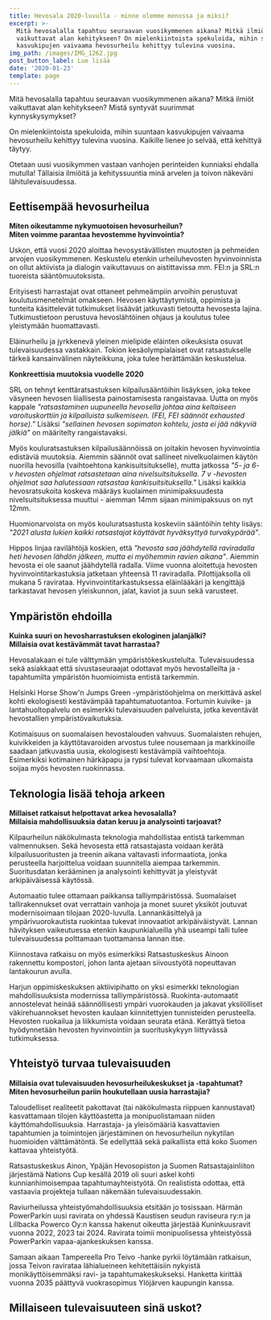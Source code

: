 ```yaml
---
title: Hevosala 2020-luvulla - minne olemme menossa ja miksi?
excerpt: >-
  Mitä hevosalalla tapahtuu seuraavan vuosikymmenen aikana? Mitkä ilmiöt
  vaikuttavat alan kehitykseen? On mielenkiintoista spekuloida, mihin suuntaan
  kasvukipujen vaivaama hevosurheilu kehittyy tulevina vuosina.
img_path: /images/IMG_1262.jpg
post_button_label: Lue lisää
date: '2020-01-23'
template: page
---
```


Mitä hevosalalla tapahtuu seuraavan vuosikymmenen aikana? Mitkä ilmiöt vaikuttavat alan kehitykseen? Mistä syntyvät suurimmat kynnyskysymykset?

On mielenkiintoista spekuloida, mihin suuntaan kasvukipujen vaivaama hevosurheilu kehittyy tulevina vuosina. Kaikille lienee jo selvää, että kehittyä täytyy.

Otetaan uusi vuosikymmen vastaan vanhojen perinteiden kunniaksi ehdalla mutulla! Tällaisia ilmiöitä ja kehityssuuntia minä arvelen ja toivon näkeväni lähitulevaisuudessa.

## Eettisempää hevosurheilua

**Miten oikeutamme nykymuotoisen hevosurheilun?  
Miten voimme parantaa hevostemme hyvinvointia?**

Uskon, että vuosi 2020 aloittaa hevosystävällisten muutosten ja pehmeiden arvojen vuosikymmenen. Keskustelu etenkin urheiluhevosten hyvinvoinnista on ollut aktiivista ja dialogin vaikuttavuus on aistittavissa mm. FEI:n ja SRL:n tuoreista sääntömuutoksista.

Erityisesti harrastajat ovat ottaneet pehmeämpiin arvoihin perustuvat koulutusmenetelmät omakseen. Hevosen käyttäytymistä, oppimista ja tunteita käsittelevät tutkimukset lisäävät jatkuvasti tietoutta hevosesta lajina. Tutkimustietoon perustuva hevoslähtöinen ohjaus ja koulutus tulee yleistymään huomattavasti.

Eläinurheilu ja jyrkkenevä yleinen mielipide eläinten oikeuksista osuvat tulevaisuudessa vastakkain. Tokion kesäolympialaiset ovat ratsastukselle tärkeä kansainvälinen näyteikkuna, joka tulee herättämään keskustelua.

**Konkreettisia muutoksia vuodelle 2020**

SRL on tehnyt kenttäratsastuksen kilpailusääntöihin lisäyksen, joka tekee väsyneen hevosen liiallisesta painostamisesta rangaistavaa. Uutta on myös kappale _"ratsastaminen uupuneella hevosella johtaa aina keltaiseen varoituskorttiin ja kilpailuista sulkemiseen. (FEI, FEI säännöt exhausted horse)."_ Lisäksi _"sellainen hevosen sopimaton kohtelu, josta ei jää näkyviä jälkiä"_ on määritelty rangaistavaksi.

Myös kouluratsastuksen kilpailusäännöissä on joitakin hevosen hyvinvointia edistäviä muutoksia. Aiemmin säännöt ovat sallineet nivelkuolaimen käytön nuorilla hevosilla (vaihtoehtona kankisuitsitukselle), mutta jatkossa _"5- ja 6- v hevosten ohjelmat ratsastetaan aina nivelsuitsituksella. 7 v -hevosten ohjelmat saa halutessaan ratsastaa kankisuitsituksella."_ Lisäksi kaikkia hevosratsukoita koskeva määräys kuolaimen minimipaksuudesta nivelsuitsituksessa muuttui - aiemman 14mm sijaan minimipaksuus on nyt 12mm.

Huomionarvoista on myös kouluratsastusta koskeviin sääntöihin tehty lisäys: _"2021 alusta lukien kaikki ratsastajat käyttävät hyväksyttyä turvakypärää"_.

Hippos linjaa ravilähtöjä koskien, että _"hevosta saa jäähdytellä raviradalla heti hevosen lähdön jälkeen, mutta ei myöhemmin ravien aikana"_. Aiemmin hevosta ei ole saanut jäähdytellä radalla. Viime vuonna aloitettuja hevosten hyvinvointitarkastuksia jatketaan yhteensä 11 raviradalla. Pilottijaksolla oli mukana 5 ravirataa. Hyvinvointitarkastuksessa eläinlääkäri ja kengittäjä tarkastavat hevosen yleiskunnon, jalat, kaviot ja suun sekä varusteet.

## Ympäristön ehdoilla

**Kuinka suuri on hevosharrastuksen ekologinen jalanjälki?  
Millaisia ovat kestävämmät tavat harrastaa?**

Hevosalakaan ei tule välttymään ympäristökeskustelulta. Tulevaisuudessa sekä asiakkaat että sivustaseuraajat odottavat myös hevostalleilta ja -tapahtumilta ympäristön huomioimista entistä tarkemmin.

Helsinki Horse Show'n Jumps Green -ympäristöohjelma on merkittävä askel kohti ekologisesti kestävämpää tapahtumatuotantoa. Fortumin kuivike- ja lantahuoltopalvelu on esimerkki tulevaisuuden palveluista, jotka keventävät hevostallien ympäristövaikutuksia.

Kotimaisuus on suomalaisen hevostalouden vahvuus. Suomalaisten rehujen, kuivikkeiden ja käyttötavaroiden arvostus tulee nousemaan ja markkinoille saadaan jatkuvastia uusia, ekologisesti kestävämpiä vaihtoehtoja. Esimerkiksi kotimainen härkäpapu ja rypsi tulevat korvaamaan ulkomaista soijaa myös hevosten ruokinnassa.

## Teknologia lisää tehoja arkeen

**Millaiset ratkaisut helpottavat arkea hevosalalla?**  
**Millaisia mahdollisuuksia datan keruu ja analysointi tarjoavat?**

Kilpaurheilun näkökulmasta teknologia mahdollistaa entistä tarkemman valmennuksen. Sekä hevosesta että ratsastajasta voidaan kerätä kilpailusuoritusten ja treenin aikana valtavasti informaatiota, jonka perusteella harjoittelua voidaan suunnitella aiempaa tarkemmin. Suoritusdatan kerääminen ja analysointi kehittyvät ja yleistyvät arkipäiväisessä käytössä.

Automaatio tulee ottamaan paikkansa talliympäristössä. Suomalaiset tallirakennukset ovat verrattain vanhoja ja monet suuret yksiköt joutuvat modernisoimaan tilojaan 2020-luvulla. Lannankäsittelyä ja ympärivuorokautista ruokintaa tukevat innovaatiot arkipäiväistyvät. Lannan hävityksen vaikeutuessa etenkin kaupunkialueilla yhä useampi talli tulee tulevaisuudessa polttamaan tuottamansa lannan itse.

Kiinnostava ratkaisu on myös esimerkiksi Ratsastuskeskus Ainoon rakennettu kompostori, johon lanta ajetaan siivoustyötä nopeuttavan lantakourun avulla.

Harjun oppimiskeskuksen aktiivipihatto on yksi esimerkki teknologian mahdollisuuksista modernissa talliympäristössä. Ruokinta-automaatit annostelevat heinää säännöllisesti ympäri vuorokauden ja jakavat yksilölliset väkirehuannokset hevosten kaulaan kiinnitettyjen tunnisteiden perusteella. Hevosten ruokailua ja liikkumista voidaan seurata etänä. Kerättyä tietoa hyödynnetään hevosten hyvinvointiin ja suorituskykyyn liittyvässä tutkimuksessa.

## Yhteistyö turvaa tulevaisuuden

**Millaisia ovat tulevaisuuden hevosurheilukeskukset ja -tapahtumat?**  
**Miten hevosurheilun pariin houkutellaan uusia harrastajia?**

Taloudelliset realiteetit pakottavat (tai näkökulmasta riippuen kannustavat) kasvattamaan tilojen käyttöastetta ja monipuolistamaan niiden käyttömahdollisuuksia. Harrastaja- ja yleisömääriä kasvattavien tapahtumien ja toimintojen järjestäminen on hevosurheilun nykytilan huomioiden välttämätöntä. Se edellyttää sekä paikallista että koko Suomen kattavaa yhteistyötä.

Ratsastuskeskus Ainon, Ypäjän Hevosopiston ja Suomen Ratsastajainliiton järjestämä Nations Cup kesällä 2019 oli suuri askel kohti kunnianhimoisempaa tapahtumayhteistyötä. On realistista odottaa, että vastaavia projekteja tullaan näkemään tulevaisuudessakin.

Raviurheilussa yhteistyömahdollisuuksia etsitään jo tosissaan. Härmän PowerParkin uusi ravirata on yhdessä Kaustisen seudun raviseura ry:n ja Lillbacka Powerco Oy:n kanssa hakenut oikeutta järjestää Kuninkuusravit vuonna 2022, 2023 tai 2024. Ravirata toimii monipuolisessa yhteistyössä PowerParkin vapaa-ajankeskuksen kanssa.

Samaan aikaan Tampereella Pro Teivo -hanke pyrkii löytämään ratkaisun, jossa Teivon ravirataa lähialueineen kehitettäisiin nykyistä monikäyttöisemmäksi ravi- ja tapahtumakeskukseksi. Hanketta kirittää vuonna 2035 päättyvä vuokrasopimus Ylöjärven kaupungin kanssa.

## Millaiseen tulevaisuuteen sinä uskot?
